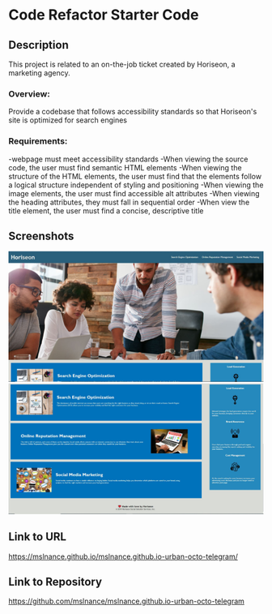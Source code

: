 # Code Refactor Starter Code

## Description 

This project is related to an on-the-job ticket created by Horiseon, a marketing agency.

### Overview: 
Provide a codebase that follows accessibility standards so that Horiseon's site is optimized for search engines

### Requirements:
-webpage must meet accessibility standards
-When viewing the source code, the user must find semantic HTML elements
-When viewing the structure of the HTML elements, the user must find that the 
    elements follow a logical structure independent of styling and positioning
-When viewing the image elements, the user must find accessible alt attributes
-When viewing the heading attributes, they must fall in sequential order
-When view the title element, the user must find a concise, descriptive title

## Screenshots
![Screenshot 1](/assets/images/Screenshot1.jpg?raw=true "Screenshot 1")
![Screenshot 2](/assets/images/Screenshot2.jpg?raw=true "Screenshot 2")

## Link to URL
https://mslnance.github.io/mslnance.github.io-urban-octo-telegram/

## Link to Repository
https://github.com/mslnance/mslnance.github.io-urban-octo-telegram

